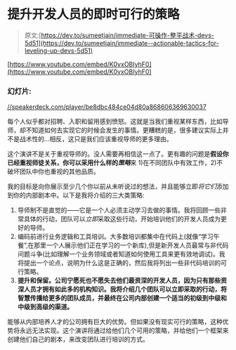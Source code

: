 # 提升开发人员的即时可行的策略

> 原文:[https://dev.to/sumeetjain/immediate-可操作-整平战术-devs-5d51](https://dev.to/sumeetjain/immediate--actionable-tactics-for-leveling-up-devs-5d51)

[https://www.youtube.com/embed/K0vxOBIyhF0](https://www.youtube.com/embed/K0vxOBIyhF0)

### 幻灯片:

[//speakerdeck.com/player/be8dbc484ce04d80a868606369630037](//speakerdeck.com/player/be8dbc484ce04d80a868606369630037)

每个人似乎都对招聘、入职和留用感到愤怒。这就是当我们重视某样东西，比如导师，却不知道如何去实现它的时候会发生的事情。更糟糕的是，很多建议实际上并不是战术性的...相反，这只是我们应该重视导师的更多理由。

这个演讲不是关于重视导师的。没人需要再相信这一点了。更有趣的问题是**假设你已经重视师徒关系，你可以采用什么样的*策略***来 1)在不同团队中有效工作，2)不破坏团队中你也重视的其他品质。

我的目标是向你展示至少几个你以前从未听说过的想法，并且能够立即*将它们*添加到你的内部剧本中。以下是我将介绍的三大类策略:

1.  导师制不是直觉的——它是一个人必须主动学习去做的事情。我将回顾一些非常具体的行动，团队可以*立即*采取这些行动，开始培训他们的开发人员成为更好的导师。
2.  编码前进行业务逻辑和工具培训。大多数培训都集中在代码上(就像“学习午餐”,在那里一个人展示他们正在学习的一个新库),但是新开发人员最常与非代码问题斗争(比如理解一个业务领域或者知道如何使用工具来更有效地调试)。我将提出一个论点，说明为什么这是正确的，然后我将列出一些非代码培训的可行策略。
3.  **提升和保留。公司宁愿死也不愿失去他们最资深的开发人员，因为只有那些资深人员才拥有如此多的机构知识。我将介绍几个团队可以立即采取的行动，将智慧传播给更多的团队成员，并最终在公司内部创建一个适当的初级到中级和中级到高级的渠道。**

能够从内部培养人才的公司拥有巨大的优势。但如果没有现实可行的策略，这种优势将永远无法实现。这个演讲将通过给他们几个可用的策略，并给他们一个框架来创建他们自己的剧本，来改变团队进行培训的方式。